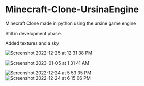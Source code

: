# Minecraft-Clone-UrsinaEngine
Minecraft Clone made in python using the ursine game engine


Still in development phase.


Added textures and a sky

![Screenshot 2022-12-25 at 12 31 38 PM](https://user-images.githubusercontent.com/68785131/209459592-e0dec1e8-bd5b-43d0-b7be-8b5b7cdfe9c0.png)


![Screenshot 2023-01-05 at 1 31 41 AM](https://user-images.githubusercontent.com/68785131/210639460-874c6764-86d7-42e0-9635-f9c775eb86c9.png)






![Screenshot 2022-12-24 at 5 53 35 PM](https://user-images.githubusercontent.com/68785131/209436853-dd4d3ec5-07db-491f-ba3d-089e23839c27.png)
![Screenshot 2022-12-24 at 6 15 06 PM](https://user-images.githubusercontent.com/68785131/209436860-09e3443c-8b4f-4b99-b14a-bd80bbbc3f07.png)
